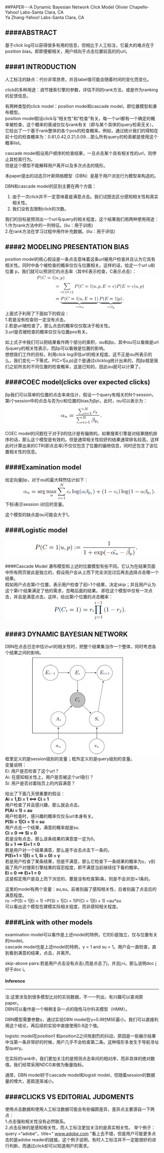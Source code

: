 ##PAPER---A Dynamic Bayesian Network Click Model
Olivier Chapelle-Yahoo! Labs-Santa Clara, CA<br>
Ya Zhang-Yahoo! Labs-Santa Clara, CA <br>

####ABSTRACT
------------
基于click log可以获得很多有用的信息，但相比于人工标注，它最大的难点在于position bias。即即便都相关，用户倾向于点击位置较高的的url。<br>

####1 INTRODUCTION
------------
人工标注的缺点：代价非常昂贵，并且label值可能会随着时间的变化而变化。<br>

click的多种用途：调节搜索引擎的参数，评估不同的rank方法，或是作为ranking的反馈信息。<br>

有两种类型的click model：position model和cascade model，即位置模型和瀑布模型。<br>
position model假设click与“相关性”和“检查”有关。每一个url都有一个确定的概率被检查，这个概率的衰减仅仅与rank有关（即与某个具体的query检索无关）。它给出了一个基于rank整体的各个pos的检查概率。例如，通过统计我们的得知在前十位的检查概率为：0.61,0.42,0.21,0.09....那么所有query的检索都是使用这个概率list。<br>

cascade model假设用户顺序的检查结果，一旦点击某个具有相关性的url，则停止其检索行为。<br>
但是这个模型不能解释用户离开以及多次点击的情形。<br>

本paper提出的动态贝叶斯网络模型（DBN）是基于用户浏览行为模型来构造的。<br>

DBN和cascade model的区别主要在两个方面：<br>
1. 由于一次click并不一定意味着是满意点击。我们试图去区分感知相关性和真实相关性。<br>
2. 我们没有去限制click的次数。<br>

我们的目标是预测出一个url与query的相关程度，这个结果我们用两种使用用途：<br>
1.作为rank方法中的一列特征。(liu：用于训练)<br>
2.在rank方法在学习过程中用作补充数据。(liu：用于评估)<br>

####2 MODELING PRESENTATION BIAS
------------
position model的核心假设是一条点击意味着这条url被用户检查并且认为它具有相关性。同时中各个被检查的概率仅仅与位置相关。这样的话，给定一个url u和位置 p，我们就可以预测它的点击率（其中E表示检查，C表示点击）：<br>
![pos model](/images/paper_dbn_pos1.png)<br>
上面式子利用了下面如下的假设：<br>
1.若是没有检查则一定没有点击。<br>
2.若是url被检查了，那么点击的概率仅仅取决于相关性。<br>
3.url是否被检查的概率仅仅与位置pos有关。<br>

如上式子中我们可以把结果看作两个部分的乘积，αu和βp，其中αu可以看做是url与query的相关性表示，而βp可以看做是位置的影响。<br>
想想我们工作的目标，利用click log评估url的相关程度。这不正是αu所表示的么，我们变化一下等式，P(C=1|u,p)这个是通过clicklog统计出来的，而βp就是我们之前所言的不同位置的检查概率，这是已知的，因此αu就可以计算了。<br>

####COEC model(clicks over expected clicks)
------------
βp我们可以简单的位置的点击率来估计，假设一个query有相关的N个session，第i个session中的点击与否为ci和位置的bias为βpi，此时，αu可以表示为：<br>
![pos model coec](/images/paper_dbn_coec.png)<br>

COEC model的问题在于对于β的估计是有偏倚的。如果搜素引擎是对结果随机排序的话，那么这个模型是有效的。但是通常相关性较好的结果通常排名较高，这样此时计算出来的CTR(即点击率)不仅仅包含了位置的偏倚信息，同时还包含了该位置相关性的信息。<br>

####Examination model
------------
给定向量βp，对于αu的最大释然估计如下：<br>
![pos model max](/images/paper_dbn_max.png)<br>
下标i表示session i对应的变量。<br>

这个模型的缺点是αu可能会大于1。<br>

####Logistic model
------------
![logistic.png](/images/paper_dbn_logistic.png)<br>

####Cascade Model
瀑布模型和上述的位置模型有些不同。它认为在结果页面中所有网页彼此是独立的，假设用户会从上而下完全浏览过后再去选择点击哪一个结果。<br>
假如用户点击第i个位置，表示用户检查了前i-1个结果，决定skip；并且用户认为这个第i个结果满足了他的需求，忽略后面的结果。
即在这个模型中仅有一次点击，并且是满意点击。这样，给出第i个位置的点击概率：<br>
![logistic.png](/images/paper_dbn_cascade.png)<br>

####3 DYNAMIC BAYESIAN NETWORK
------------
DBN在点击日志中估计url的相关性时，把整个结果集当作一个整体，同时考虑各个结果之间的影响。<br>
![logistic.png](/images/paper_dbn_dbn.png)<br>
框里定义的是session级别的变量；框外定义的是query级别的变量。<br>
变量说明：<br>
Ei: 用户是否检查了这个url？<br>
Ai: 在感知相关性上，用户是否被这个url吸引？<br>
Si: 用户是否对着陆页上的内容满意？<br>

给出了下面几天很重要的假设：<br>
<strong>Ai = 1,Ei = 1 <==> Ci = 1</strong><br>
用户检查了并且感兴趣，那么就会点击。<br>
<strong>P(Ai = 1) = au </strong><br>
用户检查时，感兴趣的概率仅仅与url本身有关。<br>
<strong>P(Si = 1|Ci = 1) = su</strong><br>
用户点击一个结果，满意的概率就是su.<br>
<strong>Ci = 0 ==> Si = 0</strong><br>
若是没有点击，那么该条结果的满意度一定为0。<br>
<strong>Si = 1 ==> Ei+1 = 0</strong><br>
若是用户对一个结果满意，那么是不会去点击下一条的。<br>
<strong>P(Ei+1 = 1|Ei = 1, Si = 0) = γ </strong><br>
若是用户检查了某条结果，但是不满意，那么它检查下一条结果的概率为γ，γ刻画了用户对搜索引擎结果的容忍程度，即不满意当前继续往下看的概率。<br>
<strong>Ei = 0 ==> Ei+1 = 0</strong><br>
这是假定用户是自上而下浏览的，要是没有检查第i条，则是不会浏览i+1条的。<br>

这里的model有两个变量：au,su。前者刻画了感知相关性，后者刻画了点击后的满意程度。<br>
ru :=P(Si = 1|Ei = 1)
=P(Si = 1|Ci = 1)P(Ci = 1|Ei = 1)
=au*su<br>
可以看出这个模型在建模实际相关程度，而非感知相关程度。<br>

####Link with other models
------------
examination model可以看作是上述model的特例，它的Ei是独立，仅与位置有关的model。<br>
cascade model也是上述model的特例，γ = 1 and su = 1。用户会一直检查，直到看到满意的结果，点击，并离开。<br>

skip-above pairs:若是用户点击没有点击i,而是点击了j，并且j>i。那么说明doc j好于doc i。<br>

#### Inference
------------
注:这里涉及到很多模型比对的实验数据，不一一列出，有兴趣可以查询原paper。<br>
DBN可以看作是一个稍稍复杂一点的隐性马尔科夫模型（HMM）。<br>

DBN模型需要参数γ，通过实验DBN model在γ=0.9时MSE最小。我们可以直接利用这个结论，再后续的实验中直接使用0.9这个值。<br>

logistic model在position1 和position2之间有剧烈的抖动，原因是一些展示结果中当第一条非常好的时候，用户几乎不会检查第二条。这种情形多发生于导航寻址型query。<br>

在实际的rank中，我们更加关注的是预测点击率间的相对序，而非具体的绝对数值。我们经常采用NDCG来做为衡量指标。<br>

通常，DBN model好于cascade model和logisti model，但随着session的数据量的增大，差距逐渐减小。<br>

####CLICKS VS EDITORIAL JUDGMENTS
------------
使用点击数据和使用人工标注数据可能会有些偏颇差异，差异点主要源自一下两点：<br>
1.点击强和相关性没有必然联系。<br>
2.点击反映的是感知相关性，而人工标注更加关注的是真实相关性。
举个例子：query =“adobe”，title=" www.adobe.com "看上去不错，但是用户可能更多点击的是adobe reader的链接。这个例子说明，有时人工标注并不一定能很好的进行判断，而通过click却可以知道用户的需求。



